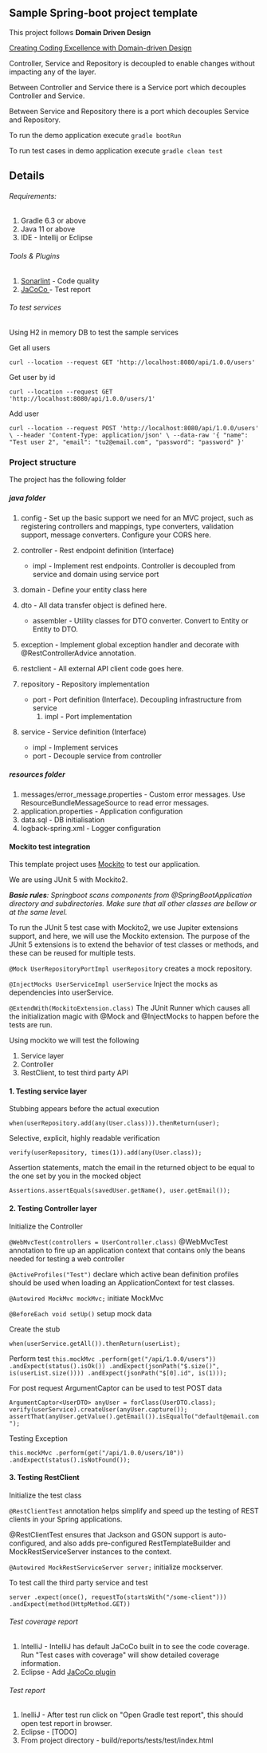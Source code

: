 ## Sample Spring-boot project template

This project follows **Domain Driven Design**

[Creating Coding Excellence with Domain-driven Design](https://medium.com/swlh/creating-coding-excellence-with-domain-driven-design-88f73d2232c3)

Controller, Service and Repository is decoupled to enable changes without impacting any of the layer.

Between Controller and Service there is a Service port which decouples Controller and Service.

Between Service and Repository there is a port which decouples Service and Repository.

To run the demo application execute `gradle bootRun`

To run test cases in demo application execute `gradle clean test`

## Details

###### Requirements:
1. Gradle 6.3 or above
2. Java 11 or above
3. IDE - Intellij or Eclipse

###### Tools & Plugins
1. [Sonarlint](https://www.sonarlint.org/) - Code quality
2. [JaCoCo ](https://www.eclemma.org/) - Test report


###### To test services
Using H2 in memory DB to test the sample services
 
Get all users

`curl --location --request GET 'http://localhost:8080/api/1.0.0/users'`

Get user by id

`curl --location --request GET 'http://localhost:8080/api/1.0.0/users/1'`

Add user

`curl --location --request POST 'http://localhost:8080/api/1.0.0/users' \
--header 'Content-Type: application/json' \
--data-raw '{
	"name": "Test user 2",
	"email": "tu2@email.com",
	"password": "password"
}'`

### Project structure
The project has the following folder

##### java folder
1. config - Set up the basic support we need for an 
MVC project, such as registering controllers and mappings, 
type converters, validation support, message converters. Configure your CORS here.

2. controller - Rest endpoint definition (Interface)
    * impl - Implement rest endpoints. Controller is decoupled from service and domain using service port

3. domain - Define your entity class here

4. dto - All data transfer object is defined here.
    * assembler - Utility classes for DTO converter. Convert to Entity or Entity to DTO.

5. exception - Implement global exception handler and decorate with @RestControllerAdvice annotation.

6. restclient - All external API client code goes here.

7. repository - Repository implementation
    * port - Port definition (Interface). Decoupling infrastructure from service
        1. impl - Port implementation
        
8. service - Service definition (Interface)
    * impl - Implement services
    * port - Decouple service from controller
    
##### resources folder
1. messages/error_message.properties - Custom error messages. Use ResourceBundleMessageSource to read error messages. 
2. application.properties - Application configuration
3. data.sql - DB initialisation 
4. logback-spring.xml - Logger configuration

#### Mockito test integration
This template project uses [Mockito](https://site.mockito.org/) to test our application.

We are using JUnit 5 with Mockito2. 

_**Basic rules**: Springboot scans components from @SpringBootApplication directory and subdirectories. Make sure that all other classes are bellow or at the same level._

To run the JUnit 5 test case with Mockito2, we use Jupiter extensions support, and here, we will use the Mockito extension. The purpose of the JUnit 5 extensions is to extend the behavior of test classes or methods, and these can be reused for multiple tests. 

`@Mock UserRepositoryPortImpl userRepository` creates a mock repository.

`@InjectMocks UserServiceImpl userService` Inject the mocks as dependencies into userService.

`@ExtendWith(MockitoExtension.class)` The JUnit Runner which causes all the initialization magic with @Mock and @InjectMocks to happen before the tests are run.

Using mockito we will test the following
1. Service layer
2. Controller
3. RestClient, to test third party API
 
#### 1. Testing service layer
Stubbing appears before the actual execution

`when(userRepository.add(any(User.class))).thenReturn(user);`

Selective, explicit, highly readable verification

`verify(userRepository, times(1)).add(any(User.class));`

Assertion statements, match the email in the returned object to be equal to the one set by you in the mocked object

`Assertions.assertEquals(savedUser.getName(), user.getEmail());`

#### 2. Testing Controller layer
Initialize the Controller 

`@WebMvcTest(controllers = UserController.class)` @WebMvcTest annotation to fire up an application context that contains only the beans needed for testing a web controller

`@ActiveProfiles("Test")` declare which active bean definition profiles should be used when loading an ApplicationContext for test classes.

`@Autowired MockMvc mockMvc;` initiate MockMvc

`@BeforeEach void setUp()` setup mock data

Create the stub

`when(userService.getAll()).thenReturn(userList);`

Perform test
`this.mockMvc
    .perform(get("/api/1.0.0/users"))
    .andExpect(status().isOk())
    .andExpect(jsonPath("$.size()", is(userList.size())))
    .andExpect(jsonPath("$[0].id", is(1)));`
    
For post request ArgumentCaptor can be used to test POST data
    
`ArgumentCaptor<UserDTO> anyUser = forClass(UserDTO.class);
        verify(userService).createUser(anyUser.capture());
        assertThat(anyUser.getValue().getEmail()).isEqualTo("default@email.com");`
        
Testing Exception

`this.mockMvc
        .perform(get("/api/1.0.0/users/10"))
        .andExpect(status().isNotFound());`        
        
        
#### 3. Testing RestClient

Initialize the test class

`@RestClientTest` annotation helps simplify and speed up the testing of REST clients in your Spring applications.

@RestClientTest ensures that Jackson and GSON support is auto-configured, and also adds pre-configured RestTemplateBuilder and MockRestServiceServer instances to the context.

`@Autowired MockRestServiceServer server;` initialize mockserver.

To test call the third party service and test

`server
.expect(once(), requestTo(startsWith("/some-client")))
.andExpect(method(HttpMethod.GET))`

###### Test coverage report
1. IntelliJ - IntelliJ has default JaCoCo built in to see the code coverage. Run "Test cases with coverage" will show detailed coverage information.
2. Eclipse - Add [JaCoCo plugin](https://www.eclemma.org/)

###### Test report
1. InelliJ - After test run click on "Open Gradle test report", this should open test report in browser.
2. Eclipse - [TODO]
3. From project directory - build/reports/tests/test/index.html

        